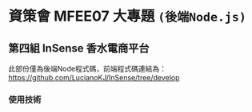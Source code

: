 # 資策會 MFEE07 大專題 `(後端Node.js)`

##  第四組 InSense 香水電商平台

此部份僅為後端Node程式碼，前端程式碼連結為：https://github.com/LucianoKJ/InSense/tree/develop

### 使用技術
